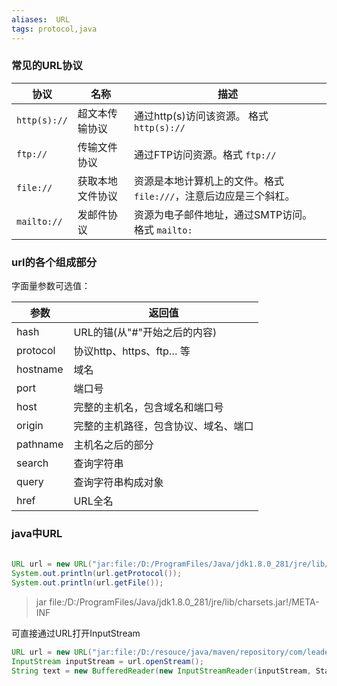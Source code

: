 ```yaml
---
aliases:  URL
tags: protocol,java
---
```



### 常见的URL协议

| 协议         | 名称             | 描述    |
| ------------ | ---------------- | --- |
| `http(s)://` | 超文本传输协议   |  通过http(s)访问该资源。 格式 `http(s)://`|
| `ftp://`     | 传输文件协议     |   通过FTP访问资源。格式 `ftp://`  |
| `file://`    | 获取本地文件协议 |     资源是本地计算机上的文件。格式 `file:///`，注意后边应是三个斜杠。|
| `mailto://`  | 发邮件协议       |   资源为电子邮件地址，通过SMTP访问。格式 `mailto:`  |


### url的各个组成部分
字面量参数可选值：

| 参数     | 返回值                               |
| -------- | ------------------------------------ |
| hash     | URL的锚(从"#"开始之后的内容)         |
| protocol | 协议http、https、ftp… 等             |
| hostname | 域名                                 |
| port     | 端口号                               |
| host     | 完整的主机名，包含域名和端口号       |
| origin   | 完整的主机路径，包含协议、域名、端口 |
| pathname | 主机名之后的部分                     |
| search   | 查询字符串                           |
| query    | 查询字符串构成对象                   |
| href     | URL全名                              |


### java中URL

```java
  
URL url = new URL("jar:file:/D:/ProgramFiles/Java/jdk1.8.0_281/jre/lib/charsets.jar!/META-INF");  
System.out.println(url.getProtocol());  
System.out.println(url.getFile());
```
>jar
>file:/D:/ProgramFiles/Java/jdk1.8.0_281/jre/lib/charsets.jar!/META-INF

可直接通过URL打开InputStream 
```java
URL url = new URL("jar:file:/D:/resouce/java/maven/repository/com/leaderli/LiDemo/1.0/LiDemo-1.0.jar!/META-INF/services/com.leaderli.lidemo.ISpiDemo ");  
InputStream inputStream = url.openStream();  
String text = new BufferedReader(new InputStreamReader(inputStream, StandardCharsets.UTF_8)).lines().collect(Collectors.joining("\n"));
```